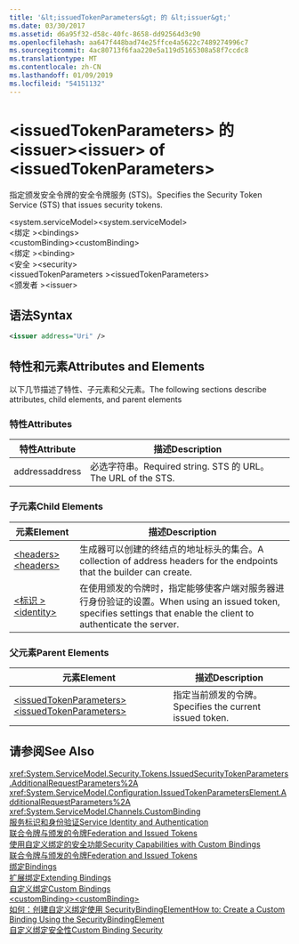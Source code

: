 ```yaml
---
title: '&lt;issuedTokenParameters&gt; 的 &lt;issuer&gt;'
ms.date: 03/30/2017
ms.assetid: d6a95f32-d58c-40fc-8658-dd92564d3c90
ms.openlocfilehash: aa647f448bad74e25ffce4a5622c7489274996c7
ms.sourcegitcommit: 4ac80713f6faa220e5a119d5165308a58f7ccdc8
ms.translationtype: MT
ms.contentlocale: zh-CN
ms.lasthandoff: 01/09/2019
ms.locfileid: "54151132"
---
```

# <a name="ltissuergt-of-ltissuedtokenparametersgt"></a><span data-ttu-id="a5c5b-102">&lt;issuedTokenParameters&gt; 的 &lt;issuer&gt;</span><span class="sxs-lookup"><span data-stu-id="a5c5b-102">&lt;issuer&gt; of &lt;issuedTokenParameters&gt;</span></span>
<span data-ttu-id="a5c5b-103">指定颁发安全令牌的安全令牌服务 (STS)。</span><span class="sxs-lookup"><span data-stu-id="a5c5b-103">Specifies the Security Token Service (STS) that issues security tokens.</span></span>  
  
 <span data-ttu-id="a5c5b-104">\<system.serviceModel></span><span class="sxs-lookup"><span data-stu-id="a5c5b-104">\<system.serviceModel></span></span>  
<span data-ttu-id="a5c5b-105">\<绑定 ></span><span class="sxs-lookup"><span data-stu-id="a5c5b-105">\<bindings></span></span>  
<span data-ttu-id="a5c5b-106">\<customBinding></span><span class="sxs-lookup"><span data-stu-id="a5c5b-106">\<customBinding></span></span>  
<span data-ttu-id="a5c5b-107">\<绑定 ></span><span class="sxs-lookup"><span data-stu-id="a5c5b-107">\<binding></span></span>  
<span data-ttu-id="a5c5b-108">\<安全 ></span><span class="sxs-lookup"><span data-stu-id="a5c5b-108">\<security></span></span>  
<span data-ttu-id="a5c5b-109">\<issuedTokenParameters ></span><span class="sxs-lookup"><span data-stu-id="a5c5b-109">\<issuedTokenParameters></span></span>  
<span data-ttu-id="a5c5b-110">\<颁发者 ></span><span class="sxs-lookup"><span data-stu-id="a5c5b-110">\<issuer></span></span>  
  
## <a name="syntax"></a><span data-ttu-id="a5c5b-111">语法</span><span class="sxs-lookup"><span data-stu-id="a5c5b-111">Syntax</span></span>  
  
```xml  
<issuer address="Uri" />
```  
  
## <a name="attributes-and-elements"></a><span data-ttu-id="a5c5b-112">特性和元素</span><span class="sxs-lookup"><span data-stu-id="a5c5b-112">Attributes and Elements</span></span>  
 <span data-ttu-id="a5c5b-113">以下几节描述了特性、子元素和父元素。</span><span class="sxs-lookup"><span data-stu-id="a5c5b-113">The following sections describe attributes, child elements, and parent elements</span></span>  
  
### <a name="attributes"></a><span data-ttu-id="a5c5b-114">特性</span><span class="sxs-lookup"><span data-stu-id="a5c5b-114">Attributes</span></span>  
  
|<span data-ttu-id="a5c5b-115">特性</span><span class="sxs-lookup"><span data-stu-id="a5c5b-115">Attribute</span></span>|<span data-ttu-id="a5c5b-116">描述</span><span class="sxs-lookup"><span data-stu-id="a5c5b-116">Description</span></span>|  
|---------------|-----------------|  
|<span data-ttu-id="a5c5b-117">address</span><span class="sxs-lookup"><span data-stu-id="a5c5b-117">address</span></span>|<span data-ttu-id="a5c5b-118">必选字符串。</span><span class="sxs-lookup"><span data-stu-id="a5c5b-118">Required string.</span></span> <span data-ttu-id="a5c5b-119">STS 的 URL。</span><span class="sxs-lookup"><span data-stu-id="a5c5b-119">The URL of the STS.</span></span>|  
  
### <a name="child-elements"></a><span data-ttu-id="a5c5b-120">子元素</span><span class="sxs-lookup"><span data-stu-id="a5c5b-120">Child Elements</span></span>  
  
|<span data-ttu-id="a5c5b-121">元素</span><span class="sxs-lookup"><span data-stu-id="a5c5b-121">Element</span></span>|<span data-ttu-id="a5c5b-122">描述</span><span class="sxs-lookup"><span data-stu-id="a5c5b-122">Description</span></span>|  
|-------------|-----------------|  
|[<span data-ttu-id="a5c5b-123">\<headers></span><span class="sxs-lookup"><span data-stu-id="a5c5b-123">\<headers></span></span>](../../../../../docs/framework/configure-apps/file-schema/wcf/headers-element.md)|<span data-ttu-id="a5c5b-124">生成器可以创建的终结点的地址标头的集合。</span><span class="sxs-lookup"><span data-stu-id="a5c5b-124">A collection of address headers for the endpoints that the builder can create.</span></span>|  
|[<span data-ttu-id="a5c5b-125">\<标识 ></span><span class="sxs-lookup"><span data-stu-id="a5c5b-125">\<identity></span></span>](../../../../../docs/framework/configure-apps/file-schema/wcf/identity.md)|<span data-ttu-id="a5c5b-126">在使用颁发的令牌时，指定能够使客户端对服务器进行身份验证的设置。</span><span class="sxs-lookup"><span data-stu-id="a5c5b-126">When using an issued token, specifies settings that enable the client to authenticate the server.</span></span>|  
  
### <a name="parent-elements"></a><span data-ttu-id="a5c5b-127">父元素</span><span class="sxs-lookup"><span data-stu-id="a5c5b-127">Parent Elements</span></span>  
  
|<span data-ttu-id="a5c5b-128">元素</span><span class="sxs-lookup"><span data-stu-id="a5c5b-128">Element</span></span>|<span data-ttu-id="a5c5b-129">描述</span><span class="sxs-lookup"><span data-stu-id="a5c5b-129">Description</span></span>|  
|-------------|-----------------|  
|[<span data-ttu-id="a5c5b-130">\<issuedTokenParameters></span><span class="sxs-lookup"><span data-stu-id="a5c5b-130">\<issuedTokenParameters></span></span>](../../../../../docs/framework/configure-apps/file-schema/wcf/issuedtokenparameters.md)|<span data-ttu-id="a5c5b-131">指定当前颁发的令牌。</span><span class="sxs-lookup"><span data-stu-id="a5c5b-131">Specifies the current issued token.</span></span>|  
  
## <a name="see-also"></a><span data-ttu-id="a5c5b-132">请参阅</span><span class="sxs-lookup"><span data-stu-id="a5c5b-132">See Also</span></span>  
 <xref:System.ServiceModel.Security.Tokens.IssuedSecurityTokenParameters.AdditionalRequestParameters%2A>  
 <xref:System.ServiceModel.Configuration.IssuedTokenParametersElement.AdditionalRequestParameters%2A>  
 <xref:System.ServiceModel.Channels.CustomBinding>  
 [<span data-ttu-id="a5c5b-133">服务标识和身份验证</span><span class="sxs-lookup"><span data-stu-id="a5c5b-133">Service Identity and Authentication</span></span>](../../../../../docs/framework/wcf/feature-details/service-identity-and-authentication.md)  
 [<span data-ttu-id="a5c5b-134">联合令牌与颁发的令牌</span><span class="sxs-lookup"><span data-stu-id="a5c5b-134">Federation and Issued Tokens</span></span>](../../../../../docs/framework/wcf/feature-details/federation-and-issued-tokens.md)  
 [<span data-ttu-id="a5c5b-135">使用自定义绑定的安全功能</span><span class="sxs-lookup"><span data-stu-id="a5c5b-135">Security Capabilities with Custom Bindings</span></span>](../../../../../docs/framework/wcf/feature-details/security-capabilities-with-custom-bindings.md)  
 [<span data-ttu-id="a5c5b-136">联合令牌与颁发的令牌</span><span class="sxs-lookup"><span data-stu-id="a5c5b-136">Federation and Issued Tokens</span></span>](../../../../../docs/framework/wcf/feature-details/federation-and-issued-tokens.md)  
 [<span data-ttu-id="a5c5b-137">绑定</span><span class="sxs-lookup"><span data-stu-id="a5c5b-137">Bindings</span></span>](../../../../../docs/framework/wcf/bindings.md)  
 [<span data-ttu-id="a5c5b-138">扩展绑定</span><span class="sxs-lookup"><span data-stu-id="a5c5b-138">Extending Bindings</span></span>](../../../../../docs/framework/wcf/extending/extending-bindings.md)  
 [<span data-ttu-id="a5c5b-139">自定义绑定</span><span class="sxs-lookup"><span data-stu-id="a5c5b-139">Custom Bindings</span></span>](../../../../../docs/framework/wcf/extending/custom-bindings.md)  
 [<span data-ttu-id="a5c5b-140">\<customBinding></span><span class="sxs-lookup"><span data-stu-id="a5c5b-140">\<customBinding></span></span>](../../../../../docs/framework/configure-apps/file-schema/wcf/custombinding.md)  
 [<span data-ttu-id="a5c5b-141">如何：创建自定义绑定使用 SecurityBindingElement</span><span class="sxs-lookup"><span data-stu-id="a5c5b-141">How to: Create a Custom Binding Using the SecurityBindingElement</span></span>](../../../../../docs/framework/wcf/feature-details/how-to-create-a-custom-binding-using-the-securitybindingelement.md)  
 [<span data-ttu-id="a5c5b-142">自定义绑定安全性</span><span class="sxs-lookup"><span data-stu-id="a5c5b-142">Custom Binding Security</span></span>](../../../../../docs/framework/wcf/samples/custom-binding-security.md)
